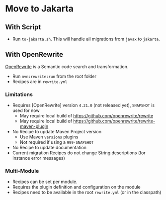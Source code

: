 # Move to Jakarta

## With Script

- Run `to-jakarta.sh`. This will handle all migrations from `javax` to `jakarta`.

## With OpenRewrite

[OpenRewrite](https://github.com/openrewrite/rewrite) is a Semantic code search and transformation.

- Run `mvn:rewrite:run` from the root folder
- Recipes are in `rewrite.yml`

### Limitations

- Requires [OpenRewrite] version `4.21.0` (not released yet), `SNAPSHOT` is used for now
  - May require local build of https://github.com/openrewrite/rewrite
  - May require local build of https://github.com/openrewrite/rewrite-maven-plugin
- No Recipe to update Maven Project version
  - Use Maven `versions` plugins
  - Not required if using a `999-SNAPSHOT`
- No Recipe to update documentation
- Current migration Recipes do not change String descriptions (for instance error messages)

### Multi-Module

- Recipes can be set per module.
- Requires the plugin definition and configuration on the module
- Recipes need to be available in the root `rewrite.yml` (or in the classpath)
